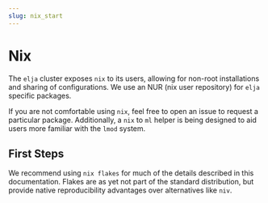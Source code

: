 ```yaml
---
slug: nix_start
---
```


# Nix
The `elja` cluster exposes `nix` to its users, allowing for non-root installations and sharing of configurations. We use an NUR (nix user repository) for `elja` specific packages.

If you are not comfortable using `nix`, feel free to open an issue to request a particular package. Additionally, a `nix` to `ml` helper is being designed to aid users more familiar with the `lmod` system.

## First Steps

We recommend using `nix flakes` for much of the details described in this documentation. Flakes are as yet not part of the standard distribution, but provide native reproducibility advantages over alternatives like `niv`.
